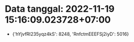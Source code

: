 # Data tanggal: 2022-11-19 15:16:09.023728+07:00

* {'hYjvfRI235yqz4kS': 8248, 'RnfctmEEEFSj2iyD': 5016}
